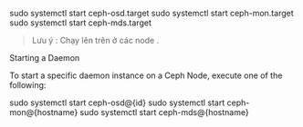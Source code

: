 sudo systemctl start ceph-osd.target
sudo systemctl start ceph-mon.target
sudo systemctl start ceph-mds.target

> Lưu ý : Chạy lên trên ở các node .

Starting a Daemon

To start a specific daemon instance on a Ceph Node, execute one of the following:

sudo systemctl start ceph-osd@{id}
sudo systemctl start ceph-mon@{hostname}
sudo systemctl start ceph-mds@{hostname}

